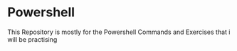 # Powershell
This Repository is mostly for the Powershell Commands and Exercises that i will be practising
